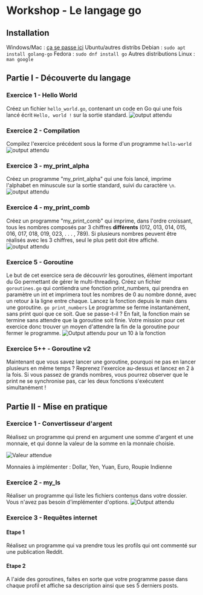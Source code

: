 
# Workshop - Le langage go
## Installation
Windows/Mac : [ça se passe ici](https://go.dev/learn/)
Ubuntu/autres distribs Debian : `sudo apt install golang-go`
Fedora : `sudo dnf install go`
Autres distributions Linux : `man google`

## Partie I - Découverte du langage

### Exercice 1 - Hello World
Créez un fichier `hello_world.go`, contenant un code en Go qui une fois lancé écrit `Hello, world !` sur la sortie standard.
![output attendu](https://i.imgur.com/kd5Z7IR.png)

### Exercice 2 - Compilation
Compilez l'exercice précédent sous la forme d'un programme `hello-world`
![output attendu](https://i.imgur.com/n4QgHB1.png)
### Exercice 3 - my_print_alpha
Créez un programme "my_print_alpha" qui une fois lancé, imprime l'alphabet en minuscule sur la sortie standard, suivi du caractère `\n`.
![output attendu](https://i.imgur.com/NmHOk4s.png)

### Exercice 4 - my_print_comb
Créez un programme "my_print_comb" qui imprime, dans l'ordre croissant, tous les nombres composés par 3 chiffres **différents** (012, 013, 014, 015, 016, 017, 018, 019, 023, . . . , 789). Si plusieurs nombres peuvent être réalisés avec les 3 chiffres, seul le plus petit doit être affiché.
![output attendu](https://i.imgur.com/ZU62ZBJ.png)

### Exercice 5 - Goroutine
Le but de cet exercice sera de découvrir les goroutines, élément important du Go permettant de gérer le multi-threading.
Créez un fichier `goroutines.go` qui contiendra une fonction print_numbers, qui prendra en paramètre un int et imprimera tout les nombres de 0 au nombre donné, avec un retour à la ligne entre chaque.
Lancez la fonction depuis le main dans une goroutine.
`go print_numbers`
Le programme se ferme instantanément, sans print quoi que ce soit. Que se passe-t-il ?
En fait, la fonction main se termine sans attendre que la goroutine soit finie. Votre mission pour cet exercice donc trouver un moyen d'attendre la fin de la goroutine pour fermer le programme.
![Output attendu pour un 10 à la fonction](https://i.imgur.com/lbOravm.png)

### Exercice 5++ - Goroutine v2
Maintenant que vous savez lancer une goroutine, pourquoi ne pas en lancer plusieurs en même temps ? Reprenez l'exercice au-dessus et lancez en 2 à la fois.
Si vous passez de grands nombres, vous pourrez observer que le print ne se synchronise pas, car les deux fonctions s'exécutent simultanément !

## Partie II - Mise en pratique
### Exercice 1 - Convertisseur d'argent
Réalisez un programme qui prend en argument une somme d'argent et une monnaie, et qui donne la valeur de la somme en la monnaie choisie.

![Valeur attendue](https://imgur.com/kHs2B7J.png)

Monnaies à implémenter : Dollar, Yen, Yuan, Euro, Roupie Indienne

### Exercice 2 - my_ls
Réaliser un programme qui liste les fichiers contenus dans votre dossier. Vous n'avez pas besoin d'implémenter d'options.
![Output attendu](https://imgur.com/ooBahAJ.png)

### Exercice 3 - Requêtes internet
#### Etape 1
Réalisez un programme qui va prendre tous les profils qui ont commenté sur une publication Reddit.
#### Etape 2
A l'aide des goroutines, faites en sorte que votre programme passe dans chaque profil et affiche sa description ainsi que ses 5 derniers posts.

